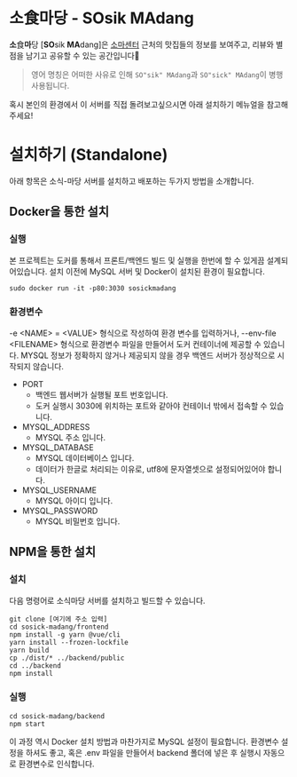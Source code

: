 소食마당 - SOsik MAdang
======================
 **소**食**마**당 \[**SO**sik **MA**dang\]은 [소마센터](https://goo.gl/maps/y3m9KtLV7YRQQMYw5) 근처의 맛집들의 정보를 보여주고, 리뷰와 별점을 남기고 공유할 수 있는 공간입니다🍖  
 > 영어 명칭은 어떠한 사유로 인해 `SO"sik" MAdang`과 `SO"sick" MAdang`이 병행 사용됩니다.

혹시 본인의 환경에서 이 서버를 직접 돌려보고싶으시면 아래 설치하기 메뉴얼을 참고해주세요!

 # 설치하기 (Standalone)
 아래 항목은 소식-마당 서버를 설치하고 배포하는 두가지 방법을 소개합니다.
 ## Docker을 통한 설치

 ### 실행
본 프로젝트는 도커를 통해서 프론트/백엔드 빌드 및 실행을 한번에 할 수 있게끔 설계되어있습니다.
설치 이전에 MySQL 서버 및 Docker이 설치된 환경이 필요합니다.

```
sudo docker run -it -p80:3030 sosickmadang
```
### 환경변수
-e \<NAME> = \<VALUE> 형식으로 작성하여 환경 변수를 입력하거나, --env-file \<FILENAME> 형식으로 환경변수 파일을 만들어서 도커 컨테이너에 제공할 수 있습니다.
MYSQL 정보가 정확하지 않거나 제공되지 않을 경우 백엔드 서버가 정상적으로 시작되지 않습니다.

* PORT
    * 백엔드 웹서버가 실행될 포트 번호입니다.
    * 도커 실행시 3030에 위치하는 포트와 같아야 컨테이너 밖에서 접속할 수 있습니다.
* MYSQL_ADDRESS
    * MYSQL 주소 입니다.
* MYSQL_DATABASE
    * MYSQL 데이터베이스 입니다.
    * 데이터가 한글로 처리되는 이유로, utf8에 문자열셋으로 설정되어있어야 합니다.
* MYSQL_USERNAME
    * MYSQL 아이디 입니다.
* MYSQL_PASSWORD
    * MYSQL 비밀번호 입니다.


## NPM을 통한 설치
### 설치
다음 명령어로 소식마당 서버를 설치하고 빌드할 수 있습니다.

```
git clone [여기에 주소 입력]
cd sosick-madang/frontend
npm install -g yarn @vue/cli 
yarn install --frozen-lockfile 
yarn build
cp ./dist/* ../backend/public
cd ../backend
npm install
```
### 실행
```
cd sosick-madang/backend
npm start
```
이 과정 역시 Docker 설치 방법과 마찬가지로 MySQL 설정이 필요합니다. 환경변수 설정을 하셔도 좋고, 혹은 .env 파일을 만들어서 backend 폴더에 넣은 후 실행시 자동으로 환경변수로 인식합니다.
